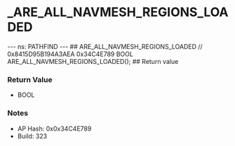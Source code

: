 # _ARE_ALL_NAVMESH_REGIONS_LOADED

--- ns: PATHFIND --- ## ARE_ALL_NAVMESH_REGIONS_LOADED  // 0x8415D95B194A3AEA 0x34C4E789 BOOL ARE_ALL_NAVMESH_REGIONS_LOADED();   ## Return value

### Return Value
* BOOL

### Notes
* AP Hash: 0x0x34C4E789
* Build: 323

